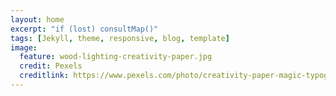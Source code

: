```yaml
---
layout: home
excerpt: "if (lost) consultMap()"
tags: [Jekyll, theme, responsive, blog, template]
image:
  feature: wood-lighting-creativity-paper.jpg
  credit: Pexels
  creditlink: https://www.pexels.com/photo/creativity-paper-magic-typography-6727/
---
```

